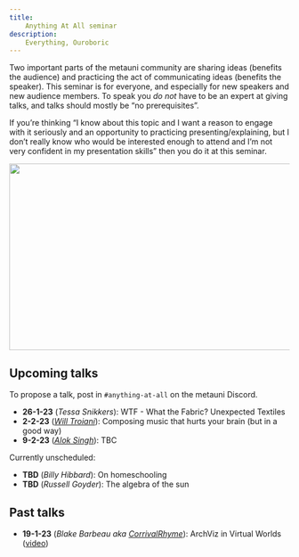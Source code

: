 ```yaml
---
title:
    Anything At All seminar
description:
    Everything, Ouroboric
---
```


Two important parts of the metauni community are sharing ideas (benefits the audience) and practicing the act of communicating ideas (benefits the speaker). This seminar is for everyone, and especially for new speakers and new audience members. To speak you *do not* have to be an expert at giving talks, and talks should mostly be “no prerequisites”.

If you’re thinking “I know about this topic and I want a reason to engage with it seriously and an opportunity to practicing presenting/explaining, but I don’t really know who would be interested enough to attend and I’m not very confident in my presentation skills” then you do it at this seminar.

<p align="center">
<img width="800" height="334.4" src="https://user-images.githubusercontent.com/320329/208765279-15388dff-ecd9-405a-97c2-993af89ea2cb.png">
</p>

## Upcoming talks

To propose a talk, post in `#anything-at-all` on the metauni Discord.

* **26-1-23** (*Tessa Snikkers*): WTF - What the Fabric? Unexpected Textiles
* **2-2-23** (*[Will Troiani](https://williamtroiani.github.io)*): Composing music that hurts your brain (but in a good way)
* **9-2-23** (*[Alok Singh](https://twitter.com/TheRevAlokSingh)*): TBC

Currently unscheduled:

* **TBD** (*Billy Hibbard*): On homeschooling
* **TBD** (*Russell Goyder*): The algebra of the sun

## Past talks

* **19-1-23** (*Blake Barbeau aka [CorrivalRhyme](https://twitter.com/CorrivalRhyme)*): ArchViz in Virtual Worlds ([video](https://youtu.be/rZGAdaaq6C4))

